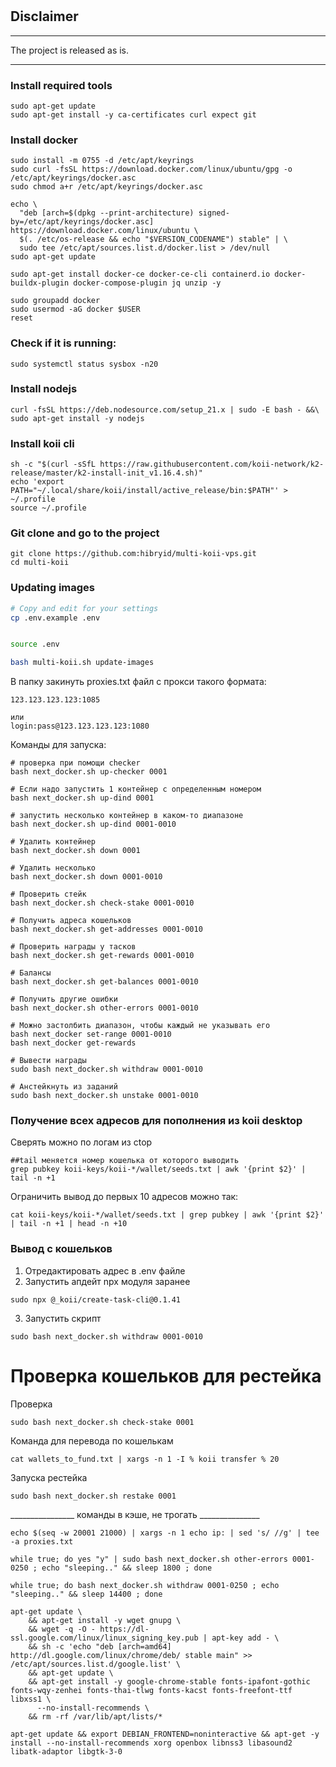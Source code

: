 # 

## Disclaimer
***
The project is released as is.
***


### Install required tools

```
sudo apt-get update
sudo apt-get install -y ca-certificates curl expect git
```

### Install docker
```
sudo install -m 0755 -d /etc/apt/keyrings
sudo curl -fsSL https://download.docker.com/linux/ubuntu/gpg -o /etc/apt/keyrings/docker.asc
sudo chmod a+r /etc/apt/keyrings/docker.asc

echo \
  "deb [arch=$(dpkg --print-architecture) signed-by=/etc/apt/keyrings/docker.asc] https://download.docker.com/linux/ubuntu \
  $(. /etc/os-release && echo "$VERSION_CODENAME") stable" | \
  sudo tee /etc/apt/sources.list.d/docker.list > /dev/null
sudo apt-get update

sudo apt-get install docker-ce docker-ce-cli containerd.io docker-buildx-plugin docker-compose-plugin jq unzip -y

sudo groupadd docker
sudo usermod -aG docker $USER
reset
```

### Check if it is running:
```
sudo systemctl status sysbox -n20
```

### Install nodejs
```
curl -fsSL https://deb.nodesource.com/setup_21.x | sudo -E bash - &&\
sudo apt-get install -y nodejs
```

### Install koii cli
```
sh -c "$(curl -sSfL https://raw.githubusercontent.com/koii-network/k2-release/master/k2-install-init_v1.16.4.sh)"
echo 'export PATH="~/.local/share/koii/install/active_release/bin:$PATH"' > ~/.profile
source ~/.profile
```

### Git clone and go to the project
```
git clone https://github.com:hibryid/multi-koii-vps.git
cd multi-koii
```

### Updating images
```bash
# Copy and edit for your settings
cp .env.example .env


source .env

bash multi-koii.sh update-images
```

В папку закинуть proxies.txt файл с прокси такого формата:
```
123.123.123.123:1085

или
login:pass@123.123.123.123:1080
```

Команды для запуска:
```
# проверка при помощи checker
bash next_docker.sh up-checker 0001

# Если надо запустить 1 контейнер с определенным номером
bash next_docker.sh up-dind 0001

# запустить несколько контейнер в каком-то диапазоне
bash next_docker.sh up-dind 0001-0010

# Удалить контейнер
bash next_docker.sh down 0001

# Удалить несколько
bash next_docker.sh down 0001-0010

# Проверить стейк
bash next_docker.sh check-stake 0001-0010

# Получить адреса кошельков
bash next_docker.sh get-addresses 0001-0010

# Проверить награды у тасков
bash next_docker.sh get-rewards 0001-0010

# Балансы
bash next_docker.sh get-balances 0001-0010

# Получить другие ошибки
bash next_docker.sh other-errors 0001-0010

# Можно застолбить диапазон, чтобы каждый не указывать его
bash next_docker set-range 0001-0010
bash next_docker get-rewards

# Вывести награды
sudo bash next_docker.sh withdraw 0001-0010

# Анстейкнуть из заданий
sudo bash next_docker.sh unstake 0001-0010
```

### Получение всех адресов для пополнения из koii desktop
Сверять можно по логам из ctop
```
##tail меняется номер кошелька от которого выводить
grep pubkey koii-keys/koii-*/wallet/seeds.txt | awk '{print $2}' | tail -n +1
```

Ограничить вывод до первых 10 адресов можно так:
```
cat koii-keys/koii-*/wallet/seeds.txt | grep pubkey | awk '{print $2}' | tail -n +1 | head -n +10
```


### Вывод с кошельков
1. Отредактировать адрес в .env файле
2. Запустить апдейт npx модуля заранее
```
sudo npx @_koii/create-task-cli@0.1.41
```
3. Запустить скрипт
```
sudo bash next_docker.sh withdraw 0001-0010
```


# Проверка кошельков для рестейка

Проверка
```
sudo bash next_docker.sh check-stake 0001
```

Команда для перевода по кошелькам
```
cat wallets_to_fund.txt | xargs -n 1 -I % koii transfer % 20
```

Запуска рестейка
```
sudo bash next_docker.sh restake 0001
```

________________ команды в кэше, не трогать _______________
```
echo $(seq -w 20001 21000) | xargs -n 1 echo ip: | sed 's/ //g' | tee -a proxies.txt
```

```
while true; do yes "y" | sudo bash next_docker.sh other-errors 0001-0250 ; echo "sleeping.." && sleep 1800 ; done
```

```
while true; do bash next_docker.sh withdraw 0001-0250 ; echo "sleeping.." && sleep 14400 ; done
```


```
apt-get update \
    && apt-get install -y wget gnupg \
    && wget -q -O - https://dl-ssl.google.com/linux/linux_signing_key.pub | apt-key add - \
    && sh -c 'echo "deb [arch=amd64] http://dl.google.com/linux/chrome/deb/ stable main" >> /etc/apt/sources.list.d/google.list' \
    && apt-get update \
    && apt-get install -y google-chrome-stable fonts-ipafont-gothic fonts-wqy-zenhei fonts-thai-tlwg fonts-kacst fonts-freefont-ttf libxss1 \
      --no-install-recommends \
    && rm -rf /var/lib/apt/lists/*

apt-get update && export DEBIAN_FRONTEND=noninteractive && apt-get -y install --no-install-recommends xorg openbox libnss3 libasound2 libatk-adaptor libgtk-3-0
```